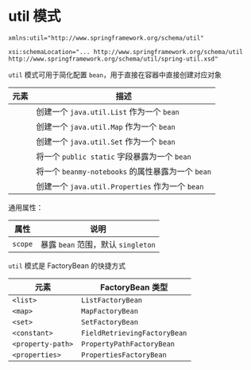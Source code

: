 # util 模式

`xmlns:util="http://www.springframework.org/schema/util"`

`xsi:schemaLocation="... http://www.springframework.org/schema/util http://www.springframework.org/schema/util/spring-util.xsd"`

`util` 模式可用于简化配置 `bean`，用于直接在容器中直接创建对应对象

|元素|描述|
| ---------------------| -------------------------------|
|<list>|创建一个 `java.util.List` 作为一个 `bean`|
|<map>|创建一个 `java.util.Map` 作为一个 `bean`|
|<set>|创建一个 `java.util.Set` 作为一个 `bean`|
|<constant>|将一个 `public static` 字段暴露为一个 `bean`|
|<property-path>|将一个 `beanmy-notebooks` 的属性暴露为一个 `bean`|
|<properties>|创建一个 `java.util.Properties` 作为一个 `bean`|

通用属性：

|属性|说明|
| ------| -----------------------|
|`scope`|暴露 `bean` 范围，默认 `singleton`|

`util` 模式是 FactoryBean 的快捷方式

|元素|FactoryBean 类型|
| ------| ------------------|
|`<list>`|`ListFactoryBean`|
|`<map>`|`MapFactoryBean`|
|`<set>`|`SetFactoryBean`|
|`<constant>`|`FieldRetrievingFactoryBean`|
|`<property-path>`|`PropertyPathFactoryBean`|
|`<properties>`|`PropertiesFactoryBean`|

‍
